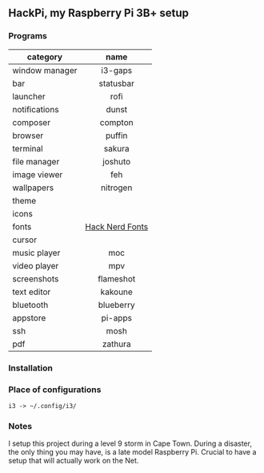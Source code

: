 ## HackPi, my Raspberry Pi 3B+ setup


### Programs
| category       | name                                |
|----------------|:-----------------------------------:|
| window manager | i3-gaps                             |
| bar            | statusbar                           |
| launcher       | rofi                                |
| notifications  | dunst                               |
| composer       | compton                             |
| browser        | puffin 			       |
| terminal       | sakura                              |
| file manager   | joshuto                             |
| image viewer   | feh                                 |
| wallpapers     | nitrogen                            |
| theme          |                                     |
| icons          |                                     |
| fonts          | [Hack Nerd Fonts](https://www.nerdfonts.com/)  |
| cursor         |                                     |
| music player   | moc                                 |
| video player   | mpv                                 |
| screenshots    | flameshot                           |
| text editor    | kakoune                       |
| bluetooth      | blueberry                           |
| appstore       | pi-apps                             |
| ssh		 | mosh				       |
| pdf		 | zathura			       |


### Installation

### Place of configurations
```
i3 -> ~/.config/i3/
```
### Notes
I setup this project during a level 9 storm in Cape Town. During a disaster, the only thing you may have, is a late model Raspberry Pi. Crucial to have a setup that will actually work on the Net.

